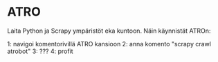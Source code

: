 # ATRO
Laita Python ja Scrapy ympäristöt eka kuntoon.
Näin käynnistät ATROn:

1: navigoi komentorivillä ATRO kansioon
2: anna komento "scrapy crawl atrobot"
3: ???
4: profit
